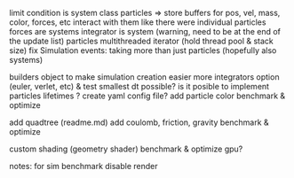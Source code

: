 limit condition is system
class particles => store buffers for pos, vel, mass, color, forces, etc interact with them like there were individual particles
forces are systems
integrator is system (warning, need to be at the end of the update list)
particles multithreaded iterator (hold thread pool & stack size)
fix Simulation events: taking more than just particles (hopefully also systems)

builders object to make simulation creation easier
more integrators option (euler, verlet, etc) & test smallest dt possible?
is it posible to implement particles lifetimes ?
create yaml config file?
add particle color
benchmark & optimize

add quadtree (readme.md)
add coulomb, friction, gravity
benchmark & optimize

custom shading (geometry shader)
benchmark & optimize gpu?

notes:
for sim benchmark disable render

